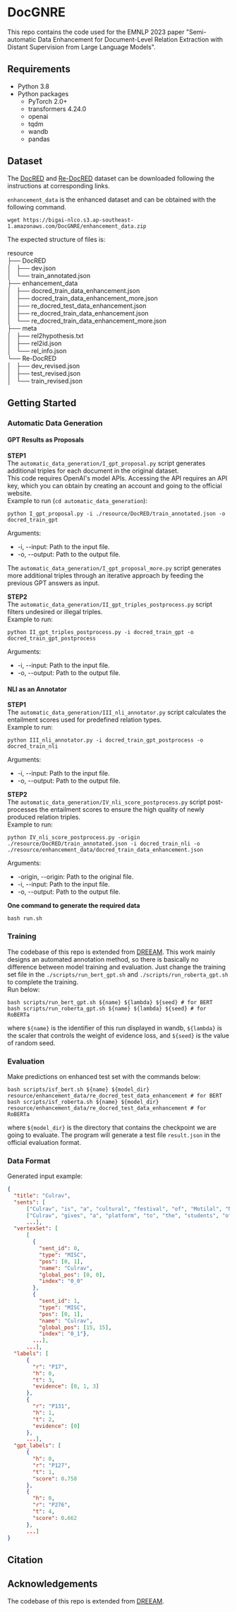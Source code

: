 # DocGNRE
This repo contains the code used for the EMNLP 2023 paper "Semi-automatic Data Enhancement for Document-Level Relation Extraction with Distant Supervision from Large Language Models".

## Requirements
+ Python 3.8
+ Python packages
  + PyTorch 2.0+
  + transformers 4.24.0
  + openai
  + tqdm
  + wandb
  + pandas

## Dataset
The [DocRED](https://github.com/thunlp/DocRED/tree/master/data) and [Re-DocRED](https://github.com/tonytan48/Re-DocRED/tree/main/data) 
dataset can be downloaded following the instructions at corresponding links. 

``enhancement_data`` is the enhanced dataset and can be obtained with the following command. 
```commandline
wget https://bigai-nlco.s3.ap-southeast-1.amazonaws.com/DocGNRE/enhancement_data.zip
```
The expected structure of files is:

resource \
├── DocRED \
│   ├── dev.json \
│   └── train_annotated.json \
├── enhancement_data \
│   ├── docred_train_data_enhancement.json \
│   ├── docred_train_data_enhancement_more.json \
│   ├── re_docred_test_data_enhancement.json \
│   ├── re_docred_train_data_enhancement.json \
│   └── re_docred_train_data_enhancement_more.json \
├── meta \
│   ├── rel2hypothesis.txt \
│   ├── rel2id.json \
│   └── rel_info.json \
└── Re-DocRED \
│   ├── dev_revised.json \
│   ├── test_revised.json \
│   └── train_revised.json 

## Getting Started

### Automatic Data Generation
#### GPT Results as Proposals
**STEP1** \
The ``automatic_data_generation/I_gpt_proposal.py`` script generates additional triples for each document in the original dataset. \
This code requires OpenAI's model APIs.  Accessing the API requires an API key, which you can obtain by creating an account and going to the official website. \
Example to run (``cd automatic_data_generation``): 
```
python I_gpt_proposal.py -i ./resource/DocRED/train_annotated.json -o docred_train_gpt
```
Arguments: 
  + -i, --input: Path to the input file.
  + -o, --output: Path to the output file.

The ``automatic_data_generation/I_gpt_proposal_more.py`` script generates more additional triples through an iterative approach by feeding the previous GPT answers as input.

**STEP2** \
The ``automatic_data_generation/II_gpt_triples_postprocess.py`` script filters undesired or illegal triples. \
Example to run: 
```
python II_gpt_triples_postprocess.py -i docred_train_gpt -o docred_train_gpt_postprocess
```
Arguments: 
  + -i, --input: Path to the input file.
  + -o, --output: Path to the output file.

#### NLI as an Annotator
**STEP1** \
The ``automatic_data_generation/III_nli_annotator.py`` script calculates the entailment scores used for predefined relation types. \
Example to run: 
```
python III_nli_annotator.py -i docred_train_gpt_postprocess -o docred_train_nli
```
Arguments: 
  + -i, --input: Path to the input file.
  + -o, --output: Path to the output file.

**STEP2** \
The ``automatic_data_generation/IV_nli_score_postprocess.py`` script post-processes the entailment scores to ensure the high quality of newly produced relation triples. \
Example to run: 
```
python IV_nli_score_postprocess.py -origin ./resource/DocRED/train_annotated.json -i docred_train_nli -o ./resource/enhancement_data/docred_train_data_enhancement.json
```
Arguments: 
  + -origin, --origin: Path to the original file.
  + -i, --input: Path to the input file.
  + -o, --output: Path to the output file.

**One command to generate the required data**
```commandline
bash run.sh
```

### Training
The codebase of this repo is extended from [DREEAM](https://github.com/YoumiMa/dreeam). 
This work mainly designs an automated annotation method, so there is basically no difference between model training and evaluation. 
Just change the training set file in the ``./scripts/run_bert_gpt.sh`` and ``./scripts/run_roberta_gpt.sh`` to complete the training. \
Run below:
```
bash scripts/run_bert_gpt.sh ${name} ${lambda} ${seed} # for BERT
bash scripts/run_roberta_gpt.sh ${name} ${lambda} ${seed} # for RoBERTa
```
where ``${name}`` is the identifier of this run displayed in wandb, 
``${lambda}`` is the scaler that controls the weight of evidence loss, 
and ``${seed}`` is the value of random seed.
### Evaluation
Make predictions on enhanced test set with the commands below:
```
bash scripts/isf_bert.sh ${name} ${model_dir} resource/enhancement_data/re_docred_test_data_enhancement # for BERT
bash scripts/isf_roberta.sh ${name} ${model_dir} resource/enhancement_data/re_docred_test_data_enhancement # for RoBERTa
```
where ``${model_dir}`` is the directory that contains the checkpoint we are going to evaluate. 
The program will generate a test file ``result.json`` in the official evaluation format. 

### Data Format
Generated input example:
```json
{
  "title": "Culrav", 
  "sents": [
      ["Culrav", "is", "a", "cultural", "festival", "of", "Motilal", "Nehru", "National", ...], 
      ["Culrav", "gives", "a", "platform", "to", "the", "students", "of", "MNNIT", ...], 
      ...],
  "vertexSet": [
      [
        {
          "sent_id": 0, 
          "type": "MISC", 
          "pos": [0, 1], 
          "name": "Culrav", 
          "global_pos": [0, 0], 
          "index": "0_0"
        }, 
        {
          "sent_id": 1, 
          "type": "MISC", 
          "pos": [0, 1], 
          "name": "Culrav", 
          "global_pos": [15, 15], 
          "index": "0_1"},
        ...],
      ...],
  "labels": [
      {
        "r": "P17",
        "h": 0, 
        "t": 3, 
        "evidence": [0, 1, 3]
      }, 
      {
        "r": "P131",
        "h": 1, 
        "t": 2, 
        "evidence": [0]
      },
      ...],
  "gpt_labels": [
      {
        "h": 0,
        "r": "P127",
        "t": 1, 
        "score": 0.758
      }, 
      {
        "h": 0,
        "r": "P276", 
        "t": 4, 
        "score": 0.662
      },
      ...]
}
```

## Citation

## Acknowledgements
The codebase of this repo is extended from [DREEAM](https://github.com/YoumiMa/dreeam).
